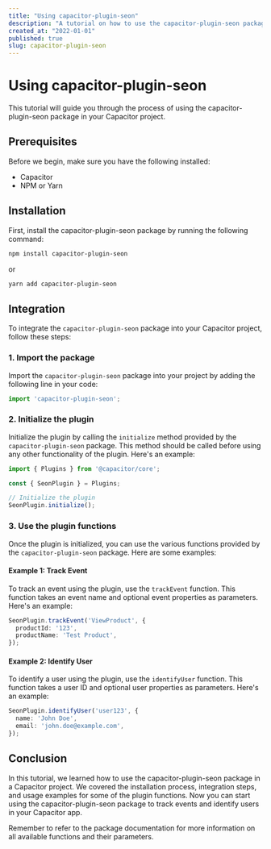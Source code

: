 ```yaml
---
title: "Using capacitor-plugin-seon"
description: "A tutorial on how to use the capacitor-plugin-seon package"
created_at: "2022-01-01"
published: true
slug: capacitor-plugin-seon
---
```


# Using capacitor-plugin-seon

This tutorial will guide you through the process of using the capacitor-plugin-seon package in your Capacitor project.

## Prerequisites

Before we begin, make sure you have the following installed:

- Capacitor
- NPM or Yarn

## Installation

First, install the capacitor-plugin-seon package by running the following command:

```bash
npm install capacitor-plugin-seon
```

or

```bash
yarn add capacitor-plugin-seon
```

## Integration

To integrate the `capacitor-plugin-seon` package into your Capacitor project, follow these steps:

### 1. Import the package

Import the `capacitor-plugin-seon` package into your project by adding the following line in your code:

```typescript
import 'capacitor-plugin-seon';
```

### 2. Initialize the plugin

Initialize the plugin by calling the `initialize` method provided by the `capacitor-plugin-seon` package. This method should be called before using any other functionality of the plugin. Here's an example:

```typescript
import { Plugins } from '@capacitor/core';

const { SeonPlugin } = Plugins;

// Initialize the plugin
SeonPlugin.initialize();
```

### 3. Use the plugin functions

Once the plugin is initialized, you can use the various functions provided by the `capacitor-plugin-seon` package. Here are some examples:

#### Example 1: Track Event

To track an event using the plugin, use the `trackEvent` function. This function takes an event name and optional event properties as parameters. Here's an example:

```typescript
SeonPlugin.trackEvent('ViewProduct', {
  productId: '123',
  productName: 'Test Product',
});
```

#### Example 2: Identify User

To identify a user using the plugin, use the `identifyUser` function. This function takes a user ID and optional user properties as parameters. Here's an example:

```typescript
SeonPlugin.identifyUser('user123', {
  name: 'John Doe',
  email: 'john.doe@example.com',
});
```

## Conclusion

In this tutorial, we learned how to use the capacitor-plugin-seon package in a Capacitor project. We covered the installation process, integration steps, and usage examples for some of the plugin functions. Now you can start using the capacitor-plugin-seon package to track events and identify users in your Capacitor app.

Remember to refer to the package documentation for more information on all available functions and their parameters.
